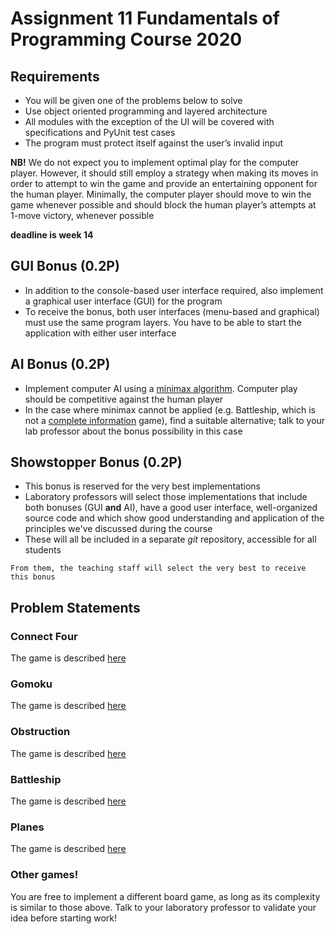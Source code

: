 # Assignment 11 Fundamentals of Programming Course 2020
## Requirements
- You will be given one of the problems below to solve
- Use object oriented programming and layered architecture
- All modules with the exception of the UI will be covered with specifications and PyUnit test cases
- The program must protect itself against the user’s invalid input

**NB!** We do not expect you to implement optimal play for the computer player. However, it should still employ a strategy when making its moves in order to attempt to win the game and provide an entertaining opponent for the human player. Minimally, the computer player should move to win the game whenever possible and should block the human player’s attempts at 1-move victory, whenever possible

**deadline is week 14**

## GUI Bonus (0.2P)
- In addition to the console-based user interface required, also implement a graphical user interface (GUI) for the program
- To receive the bonus, both user interfaces (menu-based and graphical) must use the same program layers. You have to be able to start the application with either user interface
## AI Bonus (0.2P)
- Implement computer AI using a [minimax algorithm](https://en.wikipedia.org/wiki/Minimax). Computer play should be competitive against the human player
- In the case where minimax cannot be applied (e.g. Battleship, which is not a [complete information](https://en.wikipedia.org/wiki/Complete_information) game), find a suitable alternative; talk to your lab professor about the bonus possibility in this case
## Showstopper Bonus (0.2P)
- This bonus is reserved for the very best implementations
- Laboratory professors will select those implementations that include both bonuses (GUI **and** AI), have a good user interface, well-organized source code and which show good understanding and application of the principles we've discussed during the course
- These will all be included in a separate *git* repository, accessible for all students

`From them, the teaching staff will select the very best to receive this bonus`


## Problem Statements
### Connect Four
The game is described [here](https://en.wikipedia.org/wiki/Connect_Four)

### Gomoku
The game is described [here](https://en.wikipedia.org/wiki/Gomoku)

### Obstruction
The game is described [here](http://www.papg.com/show?2XMX)

### Battleship
The game is described [here](https://en.wikipedia.org/wiki/Battleship_(game))

### Planes
The game is described [here](https://ro.wikipedia.org/wiki/Avioane_(joc))

### Other games!
You are free to implement a different board game, as long as its complexity is similar to those above. Talk to your laboratory professor to validate your idea before starting work!
